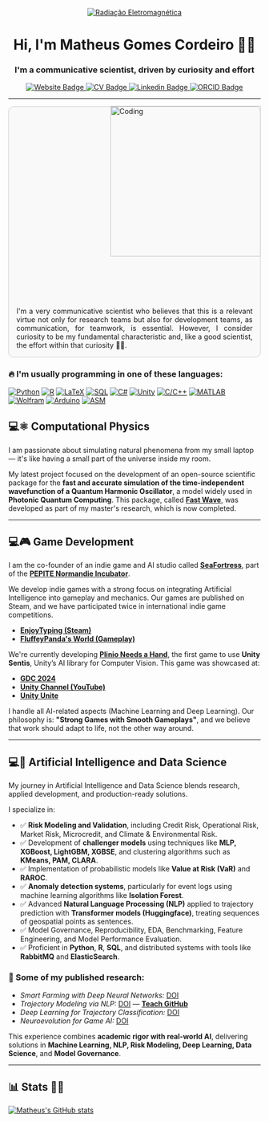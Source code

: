 <p align="center">
  <a href="https://github.com/fobos123deimos">
    <img src="https://github.com/user-attachments/assets/fe0c163b-9fa3-4ec5-8e32-6fcc829a0fe1" alt="Radiação Eletromagnética">
  </a>
</p>

<h1 align="center">Hi, I'm Matheus Gomes Cordeiro 👨‍🔬</h1>
<h3 align="center">I'm a communicative scientist, driven by curiosity and effort</h3>

<p align="center">
  <a href="https://matheuscordeiro.com">
    <img src="https://img.shields.io/badge/MC-Website-333333?style=for-the-badge&labelColor=333333" alt="Website Badge">
  </a>
  <a href="https://github.com/fobos123deimos/fobos123deimos/blob/main/MatheusCordeiroCv.pdf">
    <img src="https://img.shields.io/badge/-CV-D14836?style=for-the-badge&logo=ReadTheDocs&logoColor=white" alt="CV Badge">
  </a>
  <a href="https://www.linkedin.com/in/matheus-cordeiro-meng-453373ba/">
    <img src="https://img.shields.io/badge/-LinkedIn-0077B5?style=for-the-badge&logo=LinkedIn&logoColor=white" alt="Linkedin Badge">
  </a>
  <a href="https://orcid.org/0000-0001-5318-5158">
    <img src="https://img.shields.io/badge/-ORCID-A6CE39?style=for-the-badge&logo=ORCID&logoColor=white" alt="ORCID Badge">
  </a>
</p>

---

<img align="right" alt="Coding" width="300" src="https://github.com/user-attachments/assets/30fd88cb-fd19-4753-be7b-69ec26549321" style="margin-left: 250px; margin-bottom: 100px;">


<div style="border: 1px solid #ccc; padding: 15px; margin: 15px 0; border-radius: 10px; background-color: #f9f9f9; text-align: justify;">
  I'm a very communicative scientist who believes that this is a relevant virtue not only for research teams but also for development teams, as communication, for teamwork, is essential. However, I consider curiosity to be my fundamental characteristic and, like a good scientist, the effort within that curiosity 🔭🌱.
</div>




### 🔥 I'm usually programming in one of these languages:

[![Python](https://img.shields.io/badge/Python-3776AB?style=flat-square&logo=python&logoColor=white)](https://github.com/fobos123deimos?tab=repositories&q=&type=&language=python&sort=)
[![R](https://img.shields.io/badge/R-276DC3?style=flat-square&logo=r&logoColor=white)](https://github.com/fobos123deimos?tab=repositories&q=&type=&language=r&sort=)
[![LaTeX](https://img.shields.io/badge/LaTeX-008080?style=flat-square&logo=latex&logoColor=white)](https://github.com/fobos123deimos?tab=repositories&q=latex)
[![SQL](https://img.shields.io/badge/SQL-4169E1?style=flat-square&logo=postgresql&logoColor=white)](https://github.com/fobos123deimos?tab=repositories&q=&type=&language=sql&sort=)
[![C#](https://img.shields.io/badge/C%23-512BD4?style=flat-square&logo=csharp&logoColor=white)](https://github.com/fobos123deimos?tab=repositories&q=&type=&language=csharp&sort=)
[![Unity](https://img.shields.io/badge/Unity-000000?style=flat-square&logo=unity&logoColor=white)](https://github.com/fobos123deimos?tab=repositories&q=&type=&language=unity&sort=)
[![C/C++](https://img.shields.io/badge/C/C++-A8B9CC?style=flat-square&logo=c&logoColor=black)](https://github.com/fobos123deimos?tab=repositories&q=c)
[![MATLAB](https://img.shields.io/badge/MATLAB-FF6600?style=flat-square&logo=mathworks&logoColor=white)](https://github.com/fobos123deimos?tab=repositories&q=&type=&language=matlab&sort=)
[![Wolfram](https://img.shields.io/badge/Mathematica-DD1100?style=flat-square&logo=wolfram&logoColor=white)](https://github.com/fobos123deimos?tab=repositories&q=&type=&language=wolfram&sort=)
[![Arduino](https://img.shields.io/badge/Arduino-00979D?style=flat-square&logo=arduino&logoColor=white)](https://github.com/fobos123deimos?tab=repositories&q=&type=&language=arduino&sort=)
[![ASM](https://img.shields.io/badge/Assembly-333333?style=flat-square)](https://github.com/fobos123deimos?tab=repositories&q=&type=&language=assembly&sort=)


## 💻⚛️ Computational Physics


I am passionate about simulating natural phenomena from my small laptop — it's like having a small part of the universe inside my room.

My latest project focused on the development of an open-source scientific package for the **fast and accurate simulation of the time-independent wavefunction of a Quantum Harmonic Oscillator**, a model widely used in **Photonic Quantum Computing**. This package, called [**Fast Wave**](https://pypi.org/project/fast-wave/), was developed as part of my master's research, which is now completed.

---

## 💻🎮 Game Development


I am the co-founder of an indie game and AI studio called [**SeaFortress**](https://beacons.ai/seafortress/home), part of the [**PEPITE Normandie Incubator**](https://www.linkedin.com/company/pepite-normandie/posts/?feedView=all).

We develop indie games with a strong focus on integrating Artificial Intelligence into gameplay and mechanics. Our games are published on Steam, and we have participated twice in international indie game competitions.

- [**EnjoyTyping (Steam)**](https://store.steampowered.com/agecheck/app/1956410/)
- [**FluffeyPanda's World (Gameplay)**](https://www.youtube.com/watch?v=odeQ9Qs_zio&t=14s)

We're currently developing [**Plinio Needs a Hand**](https://store.steampowered.com/app/2671760/Plinio_Needs_a_Hand/), the first game to use **Unity Sentis**, Unity’s AI library for Computer Vision. This game was showcased at:

- [**GDC 2024**](https://www.linkedin.com/feed/update/urn:li:activity:7176392039217934336/)
- [**Unity Channel (YouTube)**](https://www.youtube.com/watch?v=7uU_TxSyINI&t=787s)
- [**Unity Unite**](https://www.youtube.com/watch?v=T-sbHvDF6Bw&t=474s)

I handle all AI-related aspects (Machine Learning and Deep Learning). Our philosophy is: **"Strong Games with Smooth Gameplays"**, and we believe that work should adapt to life, not the other way around.

---

## 💻🧠 Artificial Intelligence and Data Science


My journey in Artificial Intelligence and Data Science blends research, applied development, and production-ready solutions.

I specialize in:

- ✅ **Risk Modeling and Validation**, including Credit Risk, Operational Risk, Market Risk, Microcredit, and Climate & Environmental Risk.
- ✅ Development of **challenger models** using techniques like **MLP, XGBoost, LightGBM, XGBSE**, and clustering algorithms such as **KMeans, PAM, CLARA**.
- ✅ Implementation of probabilistic models like **Value at Risk (VaR)** and **RAROC**.
- ✅ **Anomaly detection systems**, particularly for event logs using machine learning algorithms like **Isolation Forest**.
- ✅ Advanced **Natural Language Processing (NLP)** applied to trajectory prediction with **Transformer models (Huggingface)**, treating sequences of geospatial points as sentences.
- ✅ Model Governance, Reproducibility, EDA, Benchmarking, Feature Engineering, and Model Performance Evaluation.
- ✅ Proficient in **Python**, **R**, **SQL**, and distributed systems with tools like **RabbitMQ** and **ElasticSearch**.

### 🔬 Some of my published research:

- *Smart Farming with Deep Neural Networks:* [DOI](https://www.sciencedirect.com/science/article/abs/pii/S0167739X21004428?via%3Dihub)  
- *Trajectory Modeling via NLP:* [DOI](https://www.mdpi.com/1424-8220/22/19/7475) — [**Teach GitHub**](https://github.com/InsightLab/teach)  
- *Deep Learning for Trajectory Classification:* [DOI](https://www.scitepress.org/Link.aspx?doi=10.5220/0010227906640671)  
- *Neuroevolution for Game AI:* [DOI](https://www.sbgames.org/sbgames2019/files/papers/ComputacaoFull/198468.pdf)  

This experience combines **academic rigor with real-world AI**, delivering solutions in **Machine Learning, NLP, Risk Modeling, Deep Learning, Data Science**, and **Model Governance**.

---

## 📊 Stats :man_technologist:

[![Matheus's GitHub stats](https://github-readme-stats.vercel.app/api?username=fobos123deimos&show_icons=true&theme=radical)](https://github.com/anuraghazra/github-readme-stats)
